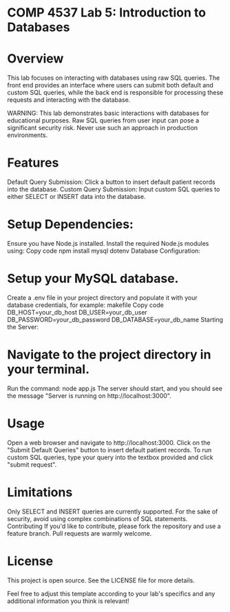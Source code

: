 # COMP 4537 Lab 5: Introduction to Databases
# Overview
This lab focuses on interacting with databases using raw SQL queries. The front end provides an interface where users can submit both default and custom SQL queries, while the back end is responsible for processing these requests and interacting with the database.

WARNING: This lab demonstrates basic interactions with databases for educational purposes. Raw SQL queries from user input can pose a significant security risk. Never use such an approach in production environments.

# Features
Default Query Submission: Click a button to insert default patient records into the database.
Custom Query Submission: Input custom SQL queries to either SELECT or INSERT data into the database.

# Setup Dependencies:
Ensure you have Node.js installed.
Install the required Node.js modules using:
Copy code
npm install mysql dotenv
Database Configuration:

# Setup your MySQL database.
Create a .env file in your project directory and populate it with your database credentials, for example:
makefile
Copy code
DB_HOST=your_db_host
DB_USER=your_db_user
DB_PASSWORD=your_db_password
DB_DATABASE=your_db_name
Starting the Server:

# Navigate to the project directory in your terminal.
Run the command:
node app.js
The server should start, and you should see the message "Server is running on http://localhost:3000".

# Usage
Open a web browser and navigate to http://localhost:3000.
Click on the "Submit Default Queries" button to insert default patient records.
To run custom SQL queries, type your query into the textbox provided and click "submit request".

# Limitations
Only SELECT and INSERT queries are currently supported.
For the sake of security, avoid using complex combinations of SQL statements.
Contributing
If you'd like to contribute, please fork the repository and use a feature branch. Pull requests are warmly welcome.

# License
This project is open source. See the LICENSE file for more details.

Feel free to adjust this template according to your lab's specifics and any additional information you think is relevant!